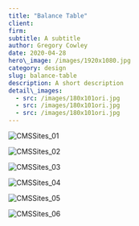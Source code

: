 ```yaml
---
title: "Balance Table"
client:
firm: 
subtitle: A subtitle
author: Gregory Cowley
date: 2020-04-28
hero\_image: /images/1920x1080.jpg
category: design
slug: balance-table
description: A short description
detail\_images: 
  - src: /images/180x101ori.jpg
  - src: /images/180x101ori.jpg
  - src: /images/180x101ori.jpg
---
```


![CMSSites\_01][image-1]

![CMSSites\_02][image-2]

![CMSSites\_03][image-3]

![CMSSites\_04][image-4]

![CMSSites\_05][image-5]

![CMSSites\_06][image-6]

[image-1]:	CMSSites_01.jpg
[image-2]:	CMSSites_02.jpg
[image-3]:	CMSSites_03.jpg
[image-4]:	CMSSites_04.jpg
[image-5]:	CMSSites_05.jpg
[image-6]:	CMSSites_06.jpg
